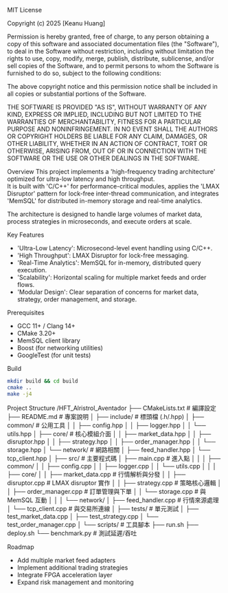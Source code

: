 MIT License

Copyright (c) 2025 [Keanu Huang]

Permission is hereby granted, free of charge, to any person obtaining a copy
of this software and associated documentation files (the "Software"), to deal
in the Software without restriction, including without limitation the rights
to use, copy, modify, merge, publish, distribute, sublicense, and/or sell
copies of the Software, and to permit persons to whom the Software is
furnished to do so, subject to the following conditions:

The above copyright notice and this permission notice shall be included in all
copies or substantial portions of the Software.

THE SOFTWARE IS PROVIDED "AS IS", WITHOUT WARRANTY OF ANY KIND, EXPRESS OR
IMPLIED, INCLUDING BUT NOT LIMITED TO THE WARRANTIES OF MERCHANTABILITY,
FITNESS FOR A PARTICULAR PURPOSE AND NONINFRINGEMENT. IN NO EVENT SHALL THE
AUTHORS OR COPYRIGHT HOLDERS BE LIABLE FOR ANY CLAIM, DAMAGES, OR OTHER
LIABILITY, WHETHER IN AN ACTION OF CONTRACT, TORT OR OTHERWISE, ARISING FROM,
OUT OF OR IN CONNECTION WITH THE SOFTWARE OR THE USE OR OTHER DEALINGS IN THE
SOFTWARE.


Overview
This project implements a 'high-frequency trading architecture' optimized for ultra-low latency and high throughput.  
It is built with 'C/C++' for performance-critical modules, applies the 'LMAX Disruptor' pattern for lock-free inter-thread communication, and integrates 'MemSQL' for distributed in-memory storage and real-time analytics.  

The architecture is designed to handle large volumes of market data, process strategies in microseconds, and execute orders at scale.

Key Features
- 'Ultra-Low Latency': Microsecond-level event handling using C/C++.
- 'High Throughput': LMAX Disruptor for lock-free messaging.
- 'Real-Time Analytics': MemSQL for in-memory, distributed query execution.
- 'Scalability': Horizontal scaling for multiple market feeds and order flows.
- 'Modular Design': Clear separation of concerns for market data, strategy, order management, and storage.

Prerequisites
- GCC 11+ / Clang 14+
- CMake 3.20+
- MemSQL client library
- Boost (for networking utilities)
- GoogleTest (for unit tests)

Build
```bash
mkdir build && cd build
cmake ..
make -j4
```

Project Structure
/HFT_Alristrol_Aventador
├── CMakeLists.txt              # 編譯設定
├── README.md                   # 專案說明
│
├── include/                    # 標頭檔 (.h/.hpp)
│   ├── common/                 # 公用工具
│   │   ├── config.hpp
│   │   ├── logger.hpp
│   │   └── utils.hpp
│   ├── core/                   # 核心模組介面
│   │   ├── market_data.hpp
│   │   ├── disruptor.hpp
│   │   ├── strategy.hpp
│   │   ├── order_manager.hpp
│   │   └── storage.hpp
│   └── network/                # 網路相關
│       ├── feed_handler.hpp
│       └── tcp_client.hpp
│
├── src/                        # 主要程式碼
│   ├── main.cpp                # 進入點
│   │
│   ├── common/
│   │   ├── config.cpp
│   │   ├── logger.cpp
│   │   └── utils.cpp
│   │
│   ├── core/
│   │   ├── market_data.cpp     # 行情解析與分發
│   │   ├── disruptor.cpp       # LMAX disruptor 實作
│   │   ├── strategy.cpp        # 策略核心邏輯
│   │   ├── order_manager.cpp   # 訂單管理與下單
│   │   └── storage.cpp         # 與 MemSQL 互動
│   │
│   └── network/
│       ├── feed_handler.cpp    # 行情來源處理
│       └── tcp_client.cpp      # 與交易所連線
│
├── tests/                      # 單元測試
│   ├── test_market_data.cpp
│   ├── test_strategy.cpp
│   └── test_order_manager.cpp
│
└── scripts/                    # 工具腳本
    ├── run.sh
    ├── deploy.sh
    └── benchmark.py            # 測試延遲/吞吐

Roadmap
- Add multiple market feed adapters 
- Implement additional trading strategies
- Integrate FPGA acceleration layer
- Expand risk management and monitoring
